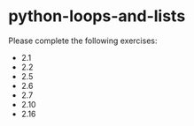 # python-loops-and-lists

Please complete the following exercises:

* 2.1 
* 2.2
* 2.5
* 2.6
* 2.7
* 2.10
* 2.16

